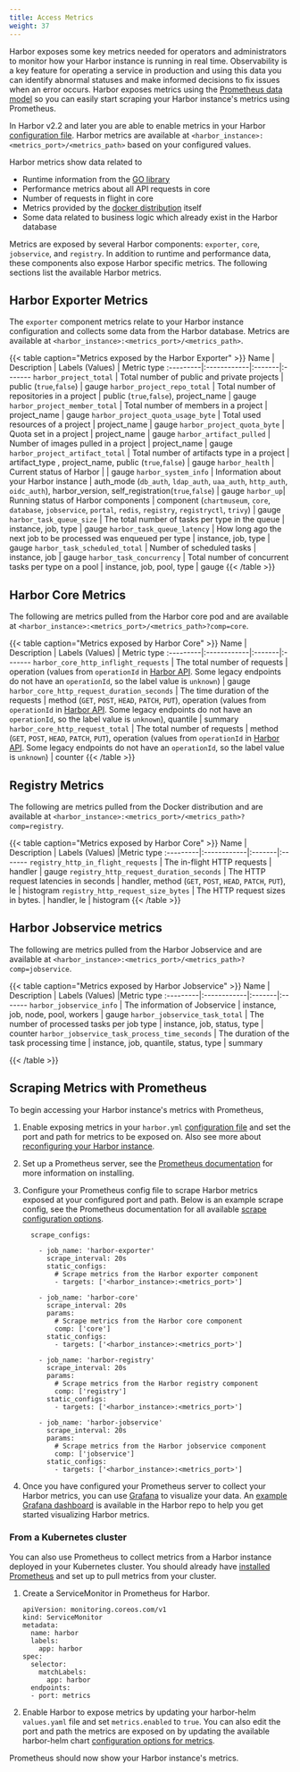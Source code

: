 ```yaml
---
title: Access Metrics
weight: 37
---
```


Harbor exposes some key metrics needed for operators and administrators to monitor how your Harbor instance is running in real time. Observability is a key feature for operating a service in production and using this data you can identify abnormal statuses and make informed decisions to fix issues when an error occurs. Harbor exposes metrics using the  [Prometheus data model](https://prometheus.io/docs/concepts/data_model/) so you can easily start scraping your Harbor instance's metrics using Prometheus.

In Harbor v2.2 and later you are able to enable metrics in your Harbor [configuration file](../../install-config/configure-yml-file.md). Harbor metrics are available at `<harbor_instance>:<metrics_port>/<metrics_path>` based on your configured values.

Harbor metrics show data related to
* Runtime information from the [GO library](https://github.com/prometheus/client_golang)
* Performance metrics about all API requests in core
* Number of requests in flight in core
* Metrics provided by the [docker distribution](https://github.com/distribution/distribution/blob/main/notifications/metrics.go) itself
* Some data related to business logic which already exist in the Harbor database

Metrics are exposed by several Harbor components: `exporter`, `core`, `jobservice`, and `registry`. In addition to runtime and performance data, these components also expose Harbor specific metrics. The following sections list the available Harbor metrics.

## Harbor Exporter Metrics

The `exporter` component metrics relate to your Harbor instance configuration and collects some data from the Harbor database. Metrics are available at `<harbor_instance>:<metrics_port>/<metrics_path>`.

{{< table caption="Metrics exposed by the Harbor Exporter" >}}
Name | Description | Labels (Values) | Metric type
:---------|:------------|:-------|:-------
`harbor_project_total` |	Total number of public and private projects | public (`true`,`false`) | gauge
`harbor_project_repo_total` |	Total number of repositories in a project |	public (`true`,`false`),  project_name | gauge
`harbor_project_member_total` |	Total number of members in a project |	project_name | gauge
`harbor_project_quota_usage_byte` |	Total used resources of a project |	project_name | gauge
`harbor_project_quota_byte` |	Quota set in a project |	project_name | gauge
`harbor_artifact_pulled` |	Number of images pulled in a project |	project_name | gauge
`harbor_project_artifact_total` | Total number of artifacts type in a project | artifact_type , project_name, public (`true`,`false`) | gauge
`harbor_health` | Current status of Harbor | | gauge
`harbor_system_info` | Information about your Harbor instance | auth_mode (`db_auth`, `ldap_auth`, `uaa_auth`, `http_auth`, `oidc_auth`), harbor_version, self_registration(`true`,`false`) | gauge
`harbor_up`| Running status of Harbor components  | component (`chartmuseum`, `core`, `database`, `jobservice`, `portal`, `redis`, `registry`, `registryctl`, `trivy`) | gauge
`harbor_task_queue_size` | The total number of tasks per type in the queue | instance, job, type  | gauge
`harbor_task_queue_latency` | How long ago the next job to be processed was enqueued per type | instance, job, type | gauge
`harbor_task_scheduled_total` | 	Number of scheduled tasks | instance, job | gauge
`harbor_task_concurrency` | 	Total number of concurrent tasks per type on a pool | instance, job, pool, type | gauge
{{< /table >}}

## Harbor Core Metrics

The following are metrics pulled from the Harbor core pod and are available at `<harbor_instance>:<metrics_port>/<metrics_path>?comp=core`.

{{< table caption="Metrics exposed by Harbor Core" >}}
Name | Description | Labels (Values) | Metric type
:---------|:------------|:-------|:-------
`harbor_core_http_inflight_requests` | The total number of requests | operation (values from `operationId` in [Harbor API](https://github.com/goharbor/harbor/blob/main/api/v2.0/swagger.yaml). Some legacy endpoints do not have an `operationId`, so the label value is `unknown`) | gauge
`harbor_core_http_request_duration_seconds` | The time duration of the requests | method (`GET`, `POST`, `HEAD`, `PATCH`, `PUT`), operation (values from `operationId` in [Harbor API](https://github.com/goharbor/harbor/blob/main/api/v2.0/swagger.yaml). Some legacy endpoints do not have an `operationId`, so the label value is `unknown`), quantile | summary
`harbor_core_http_request_total` | The total number of requests | method (`GET`, `POST`, `HEAD`, `PATCH`, `PUT`), operation (values from `operationId` in [Harbor API](https://github.com/goharbor/harbor/blob/main/api/v2.0/swagger.yaml). Some legacy endpoints do not have an `operationId`, so the label value is `unknown`) | counter
{{< /table >}}

## Registry Metrics

The following are metrics pulled from the Docker distribution and are available at `<harbor_instance>:<metrics_port>/<metrics_path>?comp=registry`.

{{< table caption="Metrics exposed by Harbor Core" >}}
Name | Description | Labels (Values) |Metric type
:---------|:------------|:-------|:-------
`registry_http_in_flight_requests` | The in-flight HTTP requests | handler | gauge
`registry_http_request_duration_seconds` | The HTTP request latencies in seconds | handler, method (`GET`, `POST`, `HEAD`, `PATCH`, `PUT`), le | histogram
`registry_http_request_size_bytes` | The HTTP request sizes in bytes. | handler, le | histogram
{{< /table >}}

## Harbor Jobservice metrics

The following are metrics pulled from the Harbor Jobservice and are available at `<harbor_instance>:<metrics_port>/<metrics_path>?comp=jobservice`.

{{< table caption="Metrics exposed by Harbor Jobservice" >}}
Name | Description | Labels (Values) |Metric type
:---------|:------------|:-------|:-------
`harbor_jobservice_info` |  The information of Jobservice | instance, job, node, pool, workers | gauge
`harbor_jobservice_task_total` |  The number of processed tasks per job type | instance, job, status, type | counter
`harbor_jobservice_task_process_time_seconds` | The duration of the task processing time | instance, job, quantile, status, type | summary

{{< /table >}}



## Scraping Metrics with Prometheus

To begin accessing your Harbor instance's metrics with Prometheus,
1. Enable exposing metrics in your `harbor.yml` [configuration file](../../install-config/configure-yml-file.md) and set the port and path for metrics to be exposed on. Also see more about [reconfiguring your Harbor instance](../../install-config/reconfigure-manage-lifecycle/).
1. Set up a Prometheus server, see the [Prometheus documentation](https://prometheus.io/docs/prometheus/latest/installation/) for more information on installing.  
1. Configure your Prometheus config file to scrape Harbor metrics exposed at your configured port and path. Below is an example scrape config, see the Prometheus documentation for all available [scrape configuration options](https://prometheus.io/docs/prometheus/latest/configuration/configuration/#scrape_config).

    ```
      scrape_configs:

        - job_name: 'harbor-exporter'
          scrape_interval: 20s
          static_configs:
            # Scrape metrics from the Harbor exporter component
            - targets: ['<harbor_instance>:<metrics_port>']

        - job_name: 'harbor-core'
          scrape_interval: 20s
          params:
            # Scrape metrics from the Harbor core component
            comp: ['core']
          static_configs:
            - targets: ['<harbor_instance>:<metrics_port>']

        - job_name: 'harbor-registry'
          scrape_interval: 20s
          params:
            # Scrape metrics from the Harbor registry component
            comp: ['registry']
          static_configs:
            - targets: ['<harbor_instance>:<metrics_port>']

        - job_name: 'harbor-jobservice'
          scrape_interval: 20s
          params:
            # Scrape metrics from the Harbor jobservice component
            comp: ['jobservice']
          static_configs:
            - targets: ['<harbor_instance>:<metrics_port>']
      ```
1. Once you have configured your Prometheus server to collect your Harbor metrics, you can use [Grafana](https://grafana.com/docs/) to visualize your data. An [example Grafana dashboard](https://github.com/goharbor/harbor/blob/main/contrib/grafana-dashborad/metrics-example.json) is available in the Harbor repo to help you get started visualizing Harbor metrics.  

### From a Kubernetes cluster

You can also use Prometheus to collect metrics from a Harbor instance deployed in your Kubernetes cluster. You should already have [installed  Prometheus](https://github.com/prometheus-community/helm-charts) and set up to pull metrics from your cluster.

1. Create a ServiceMonitor in Prometheus for Harbor.

    ```
    apiVersion: monitoring.coreos.com/v1
    kind: ServiceMonitor
    metadata:
      name: harbor
      labels:
        app: harbor
    spec:
      selector:
        matchLabels:
          app: harbor
      endpoints:
      - port: metrics
    ```

2. Enable Harbor to expose metrics by updating your harbor-helm `values.yaml` file and set `metrics.enabled` to `true`. You can also edit the port and path the metrics are exposed on by updating the available harbor-helm chart [configuration options for metrics](https://github.com/goharbor/harbor-helm#configuration).

Prometheus should now show your Harbor instance's metrics.  
